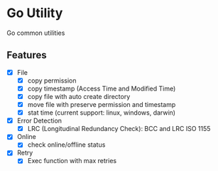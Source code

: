 # Go Utility
Go common utilities

## Features
- [x] File
  - [x] copy permission
  - [x] copy timestamp (Access Time and Modified Time)
  - [x] copy file with auto create directory
  - [x] move file with preserve permission and timestamp
  - [x] stat time (current support: linux, windows, darwin)
- [x] Error Detection
  - [x] LRC (Longitudinal Redundancy Check): BCC and LRC ISO 1155
- [x] Online
  - [x] check online/offline status
- [x] Retry
  - [x] Exec function with max retries
